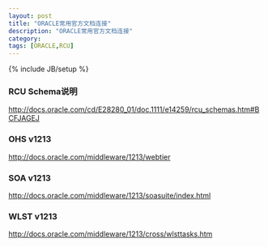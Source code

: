 ```yaml
---
layout: post
title: "ORACLE常用官方文档连接"
description: "ORACLE常用官方文档连接"
category: 
tags: [ORACLE,RCU]
---
```

{% include JB/setup %}

### RCU Schema说明
http://docs.oracle.com/cd/E28280_01/doc.1111/e14259/rcu_schemas.htm#BCFJAGEJ

### OHS v1213
http://docs.oracle.com/middleware/1213/webtier

### SOA v1213
http://docs.oracle.com/middleware/1213/soasuite/index.html

### WLST v1213
http://docs.oracle.com/middleware/1213/cross/wlsttasks.htm
